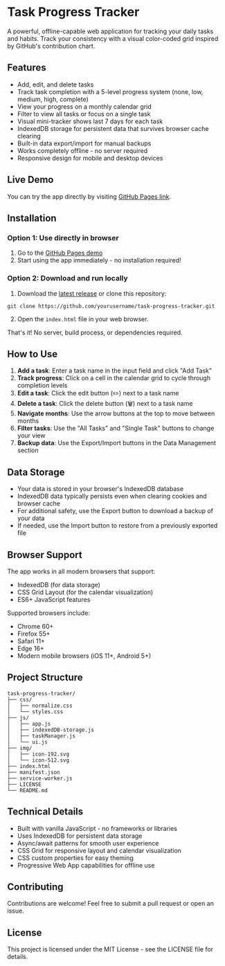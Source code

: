 # Task Progress Tracker

A powerful, offline-capable web application for tracking your daily tasks and habits. Track your consistency with a visual color-coded grid inspired by GitHub's contribution chart.

## Features

- Add, edit, and delete tasks
- Track task completion with a 5-level progress system (none, low, medium, high, complete)
- View your progress on a monthly calendar grid
- Filter to view all tasks or focus on a single task
- Visual mini-tracker shows last 7 days for each task
- IndexedDB storage for persistent data that survives browser cache clearing
- Built-in data export/import for manual backups
- Works completely offline - no server required
- Responsive design for mobile and desktop devices

## Live Demo

You can try the app directly by visiting [GitHub Pages link](#).

## Installation

### Option 1: Use directly in browser

1. Go to the [GitHub Pages demo](#) 
2. Start using the app immediately - no installation required!

### Option 2: Download and run locally

1. Download the [latest release](https://github.com/yourusername/task-progress-tracker/releases) or clone this repository:

```
git clone https://github.com/yourusername/task-progress-tracker.git
```

2. Open the `index.html` file in your web browser.

That's it! No server, build process, or dependencies required.

## How to Use

1. **Add a task**: Enter a task name in the input field and click "Add Task"
2. **Track progress**: Click on a cell in the calendar grid to cycle through completion levels
3. **Edit a task**: Click the edit button (✏️) next to a task name
4. **Delete a task**: Click the delete button (🗑️) next to a task name
5. **Navigate months**: Use the arrow buttons at the top to move between months
6. **Filter tasks**: Use the "All Tasks" and "Single Task" buttons to change your view
7. **Backup data**: Use the Export/Import buttons in the Data Management section

## Data Storage

- Your data is stored in your browser's IndexedDB database
- IndexedDB data typically persists even when clearing cookies and browser cache
- For additional safety, use the Export button to download a backup of your data
- If needed, use the Import button to restore from a previously exported file

## Browser Support

The app works in all modern browsers that support:
- IndexedDB (for data storage)
- CSS Grid Layout (for the calendar visualization)
- ES6+ JavaScript features

Supported browsers include:
- Chrome 60+
- Firefox 55+
- Safari 11+
- Edge 16+
- Modern mobile browsers (iOS 11+, Android 5+)

## Project Structure

```
task-progress-tracker/
├── css/
│   ├── normalize.css
│   └── styles.css
├── js/
│   ├── app.js
│   ├── indexedDB-storage.js
│   ├── taskManager.js
│   └── ui.js
├── img/
│   ├── icon-192.svg
│   └── icon-512.svg
├── index.html
├── manifest.json
├── service-worker.js
├── LICENSE
└── README.md
```

## Technical Details

- Built with vanilla JavaScript - no frameworks or libraries
- Uses IndexedDB for persistent data storage
- Async/await patterns for smooth user experience
- CSS Grid for responsive layout and calendar visualization
- CSS custom properties for easy theming
- Progressive Web App capabilities for offline use

## Contributing

Contributions are welcome! Feel free to submit a pull request or open an issue.

## License

This project is licensed under the MIT License - see the LICENSE file for details.

